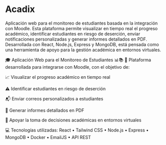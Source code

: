 ﻿# Acadix
Aplicación web para el monitoreo de estudiantes basada en la integración con Moodle. Esta plataforma permite visualizar en tiempo real el progreso académico, identificar estudiantes en riesgo de deserción, enviar notificaciones personalizadas y generar informes detallados en PDF. Desarrollada con React, Node.js, Express y MongoDB, está pensada como una herramienta de apoyo para la gestión académica en entornos virtuales.

🎓 Aplicación Web para el Monitoreo de Estudiantes 📊📚
🔗 Plataforma desarrollada para integrarse con Moodle, con el objetivo de:

📈 Visualizar el progreso académico en tiempo real

⚠️ Identificar estudiantes en riesgo de deserción

📬 Enviar correos personalizados a estudiantes

🧾 Generar informes detallados en PDF

🧠 Apoyar la toma de decisiones académicas en entornos virtuales

💻 Tecnologías utilizadas:
React • Tailwind CSS • Node.js • Express • MongoDB • Docker • EmailJS • API REST
